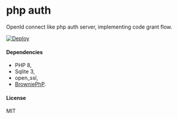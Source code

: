 # php auth

OpenId connect like php auth server, implementing code grant flow.

[![Deploy](https://github.com/Em-Ant/php-auth/actions/workflows/deploy.yml/badge.svg)](https://github.com/Em-Ant/php-auth/actions/workflows/deploy.yml)

#### Dependencies

- PHP 8,
- Sqlite 3,
- open_ssl,
- [BrowniePhP](https://github.com/Em-Ant/brownie-php).

#### License

MIT
